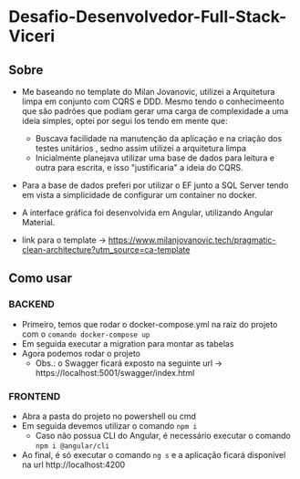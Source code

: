 # Desafio-Desenvolvedor-Full-Stack-Viceri

## Sobre
- Me baseando no template do Milan Jovanovic, utilizei a Arquitetura limpa em conjunto com CQRS e DDD. Mesmo tendo o conhecimeento que são padrões que podiam gerar uma carga de complexidade a uma ideia simples, optei por segui los tendo em mente que:
  - Buscava facilidade na manutenção da aplicação e na criação dos testes unitários , sedno assim utilizei a arquitetura limpa
  - Inicialmente planejava utilizar uma base de dados para leitura e outra para escrita, e isso "justificaria" a ideia do CQRS.
- Para a base de dados preferi por utilizar o EF junto a SQL Server tendo em vista a simplicidade de configurar um container no docker.
- A interface gráfica foi desenvolvida em Angular, utilizando Angular Material.

- link para o template -> https://www.milanjovanovic.tech/pragmatic-clean-architecture?utm_source=ca-template

## Como usar

### BACKEND
- Primeiro, temos que rodar o docker-compose.yml na raiz do projeto com o ```comando docker-compose up```
- Em seguida executar a migration para montar as tabelas
- Agora podemos rodar o projeto
  - Obs.: o Swagger ficará exposto na seguinte url -> https://localhost:5001/swagger/index.html

### FRONTEND
- Abra a pasta do projeto no powershell ou cmd
- Em seguida devemos utilizar o comando  ```npm i```
  - Caso não possua CLI do Angular, é necessário executar o comando ```npm i @angular/cli```
- Ao final, é só executar o comando ```ng s``` e a aplicação ficará disponível na url http://localhost:4200
